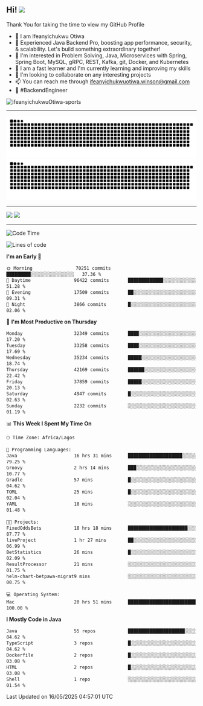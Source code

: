 <!-- BLOG-POST-LIST:START --><!-- BLOG-POST-LIST:END -->

## Hi! <img src="https://media.giphy.com/media/hvRJCLFzcasrR4ia7z/giphy.gif" width="4%"> 

Thank You for taking the time to view my GitHub Profile

- 👋 I am Ifeanyichukwu Otiwa
- 🚀 Experienced Java Backend Pro, boosting app performance, security, & scalability. Let's build something extraordinary together!
- 👀 I'm interested in Problem Solving, Java, Microservices with Spring, Spring Boot, MySQL, gRPC, REST, Kafka, git, Docker, and Kubernetes
- 🌱 I am a fast learner and I'm currently learning and improving my skills
- 💞️ I'm looking to collaborate on any interesting projects
- 📫 You can reach me through ifeanyichukwuotiwa.winson@gmail.com
- 🚀 #BackendEngineer

<p align="left" marginTop="10px"> <img src="https://komarev.com/ghpvc/?username=ifeanyichukwuOtiwa-sports&label=Profile%20views&color=0e75b6&style=for-the-badge" alt="ifeanyichukwuOtiwa-sports" /> </p>

***

<!--🐍📈SNAKEGRAPH / 🌐WEBSITE: https://github.com/Platane/snk -->
![github contribution grid snake animation](https://raw.githubusercontent.com/ifeanyichukwuOtiwa-sports/ifeanyichukwuOtiwa-sports/output/github-contribution-grid-snake-dark.svg#gh-dark-mode-only)![github contribution grid snake animation](https://raw.githubusercontent.com/ifeanyichukwuOtiwa-sports/ifeanyichukwuOtiwa-sports/output/github-contribution-grid-snake.svg#gh-light-mode-only)

***

<p float="left">
  <img float="left" src="https://github-readme-stats.vercel.app/api?username=ifeanyichukwuOtiwa-sports&count_private=true&include_all_commits=true&theme=react&show_icons=true" />
  <img float="right" src="https://github-readme-stats.vercel.app/api/top-langs/?username=ifeanyichukwuOtiwa-sports&layout=compact&show_icons=true&theme=react" /> 
</p>

***



<!--START_SECTION:waka-->
![Code Time](http://img.shields.io/badge/Code%20Time-3%2C693%20hrs%202%20mins-blue)

![Lines of code](https://img.shields.io/badge/From%20Hello%20World%20I%27ve%20Written-50.9%20million%20lines%20of%20code-blue)

**I'm an Early 🐤** 

```text
🌞 Morning                70251 commits       █████████░░░░░░░░░░░░░░░░   37.36 % 
🌆 Daytime                96422 commits       █████████████░░░░░░░░░░░░   51.28 % 
🌃 Evening                17509 commits       ██░░░░░░░░░░░░░░░░░░░░░░░   09.31 % 
🌙 Night                  3866 commits        █░░░░░░░░░░░░░░░░░░░░░░░░   02.06 % 
```
📅 **I'm Most Productive on Thursday** 

```text
Monday                   32349 commits       ████░░░░░░░░░░░░░░░░░░░░░   17.20 % 
Tuesday                  33258 commits       ████░░░░░░░░░░░░░░░░░░░░░   17.69 % 
Wednesday                35234 commits       █████░░░░░░░░░░░░░░░░░░░░   18.74 % 
Thursday                 42169 commits       ██████░░░░░░░░░░░░░░░░░░░   22.42 % 
Friday                   37859 commits       █████░░░░░░░░░░░░░░░░░░░░   20.13 % 
Saturday                 4947 commits        █░░░░░░░░░░░░░░░░░░░░░░░░   02.63 % 
Sunday                   2232 commits        ░░░░░░░░░░░░░░░░░░░░░░░░░   01.19 % 
```


📊 **This Week I Spent My Time On** 

```text
🕑︎ Time Zone: Africa/Lagos

💬 Programming Languages: 
Java                     16 hrs 31 mins      ████████████████████░░░░░   79.25 % 
Groovy                   2 hrs 14 mins       ███░░░░░░░░░░░░░░░░░░░░░░   10.77 % 
Gradle                   57 mins             █░░░░░░░░░░░░░░░░░░░░░░░░   04.62 % 
TOML                     25 mins             █░░░░░░░░░░░░░░░░░░░░░░░░   02.04 % 
YAML                     18 mins             ░░░░░░░░░░░░░░░░░░░░░░░░░   01.48 % 

🐱‍💻 Projects: 
FixedOddsBets            18 hrs 18 mins      ██████████████████████░░░   87.77 % 
liveProject              1 hr 27 mins        ██░░░░░░░░░░░░░░░░░░░░░░░   06.99 % 
BetStatistics            26 mins             █░░░░░░░░░░░░░░░░░░░░░░░░   02.09 % 
ResultProcessor          21 mins             ░░░░░░░░░░░░░░░░░░░░░░░░░   01.75 % 
helm-chart-betpawa-migrat9 mins              ░░░░░░░░░░░░░░░░░░░░░░░░░   00.75 % 

💻 Operating System: 
Mac                      20 hrs 51 mins      █████████████████████████   100.00 % 
```

**I Mostly Code in Java** 

```text
Java                     55 repos            █████████████████████░░░░   84.62 % 
TypeScript               3 repos             █░░░░░░░░░░░░░░░░░░░░░░░░   04.62 % 
Dockerfile               2 repos             █░░░░░░░░░░░░░░░░░░░░░░░░   03.08 % 
HTML                     2 repos             █░░░░░░░░░░░░░░░░░░░░░░░░   03.08 % 
Shell                    1 repo              ░░░░░░░░░░░░░░░░░░░░░░░░░   01.54 % 
```




 Last Updated on 16/05/2025 04:57:01 UTC
<!--END_SECTION:waka-->

<!--
<p align="center">
![trophy](https://github-profile-trophy.vercel.app/?username=ifeanyichukwuOtiwa-sports&theme=onedark) (https://github.com/ryo-ma/github-profile-trophy)
</p>
-->

<!---
ifeanyi-otiwa/ifeanyi-otiwa is a ✨ special ✨ repository because its `README.md` (this file) appears on your GitHub profile.
You can click the Preview link to take a look at your changes.
--->
